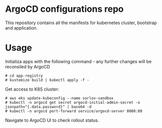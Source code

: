 # ArgoCD configurations repo

This repository contains all the manifests for kubernetes cluster, bootstrap and application.

# Usage

Initializa apps with the following command - any further changes will be reconsiled by ArgoCD

```
# cd app-registry
# kustomize build | kubectl apply -f -
```

Get access to K8S cluster:

```
# aws eks update-kubeconfig --name sorlov-sandbox
# kubectl -n argocd get secret argocd-initial-admin-secret -o jsonpath="{.data.password}" | base64 -d
# kubectl -n argocd port-forward service/argocd-server 8000:80
```

Navigate to ArgoCD UI to check rollout status.
